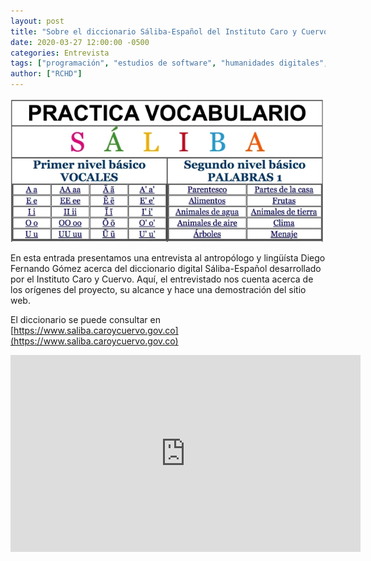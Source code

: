```yaml
---
layout: post
title: "Sobre el diccionario Sáliba-Español del Instituto Caro y Cuervo, una entrevista a Diego Fernando Gómez"
date: 2020-03-27 12:00:00 -0500
categories: Entrevista
tags: ["programación", "estudios de software", "humanidades digitales", "libro"]
author: ["RCHD"]
---
```


![Tabla que describe las vovcales en Sáliba y algunas categorías lingüísticas. Es un pantallazo de la interfaz del diccionario Sáliba-Español](/assets/blog/saliba.jpg)

En esta entrada presentamos una entrevista al antropólogo y lingüísta Diego Fernando Gómez acerca del diccionario digital Sáliba-Español desarrollado por el Instituto Caro y Cuervo. Aquí, el entrevistado nos cuenta acerca de los orígenes del proyecto, su alcance y hace una demostración del sitio web.

El diccionario se puede consultar en [https://www.saliba.caroycuervo.gov.co](https://www.saliba.caroycuervo.gov.co)

<iframe width="560" height="315" src="https://www.youtube.com/embed/3DRfu9E5S7w?si=QmCz1LO3e1ithT7x" title="YouTube video player" frameborder="0" allow="accelerometer; autoplay; clipboard-write; encrypted-media; gyroscope; picture-in-picture; web-share" allowfullscreen></iframe>